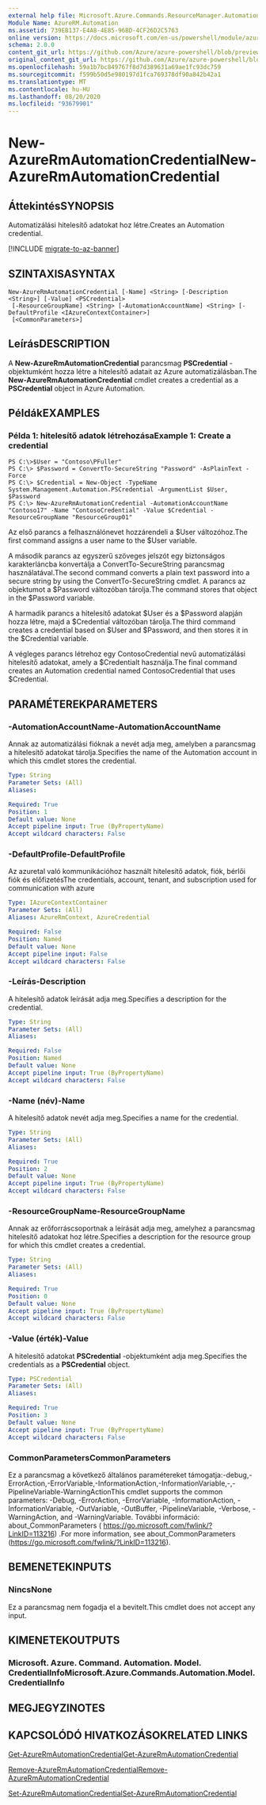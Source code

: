 ```yaml
---
external help file: Microsoft.Azure.Commands.ResourceManager.Automation.dll-Help.xml
Module Name: AzureRM.Automation
ms.assetid: 739EB137-E4A8-4E85-96BD-4CF26D2C5763
online version: https://docs.microsoft.com/en-us/powershell/module/azurerm.automation/new-azurermautomationcredential
schema: 2.0.0
content_git_url: https://github.com/Azure/azure-powershell/blob/preview/src/ResourceManager/Automation/Commands.Automation/help/New-AzureRMAutomationCredential.md
original_content_git_url: https://github.com/Azure/azure-powershell/blob/preview/src/ResourceManager/Automation/Commands.Automation/help/New-AzureRMAutomationCredential.md
ms.openlocfilehash: 59a1b7bc849767f8d7d389631a69ae1fc93dc759
ms.sourcegitcommit: f599b50d5e980197d1fca769378df90a842b42a1
ms.translationtype: MT
ms.contentlocale: hu-HU
ms.lasthandoff: 08/20/2020
ms.locfileid: "93679901"
---
```

# <span data-ttu-id="448dc-101">New-AzureRmAutomationCredential</span><span class="sxs-lookup"><span data-stu-id="448dc-101">New-AzureRmAutomationCredential</span></span>

## <span data-ttu-id="448dc-102">Áttekintés</span><span class="sxs-lookup"><span data-stu-id="448dc-102">SYNOPSIS</span></span>
<span data-ttu-id="448dc-103">Automatizálási hitelesítő adatokat hoz létre.</span><span class="sxs-lookup"><span data-stu-id="448dc-103">Creates an Automation credential.</span></span>

[!INCLUDE [migrate-to-az-banner](../../includes/migrate-to-az-banner.md)]

## <span data-ttu-id="448dc-104">SZINTAXISA</span><span class="sxs-lookup"><span data-stu-id="448dc-104">SYNTAX</span></span>

```
New-AzureRmAutomationCredential [-Name] <String> [-Description <String>] [-Value] <PSCredential>
 [-ResourceGroupName] <String> [-AutomationAccountName] <String> [-DefaultProfile <IAzureContextContainer>]
 [<CommonParameters>]
```

## <span data-ttu-id="448dc-105">Leírás</span><span class="sxs-lookup"><span data-stu-id="448dc-105">DESCRIPTION</span></span>
<span data-ttu-id="448dc-106">A **New-AzureRmAutomationCredential** parancsmag **PSCredential** -objektumként hozza létre a hitelesítő adatait az Azure automatizálásban.</span><span class="sxs-lookup"><span data-stu-id="448dc-106">The **New-AzureRmAutomationCredential** cmdlet creates a credential as a **PSCredential** object in Azure Automation.</span></span>

## <span data-ttu-id="448dc-107">Példák</span><span class="sxs-lookup"><span data-stu-id="448dc-107">EXAMPLES</span></span>

### <span data-ttu-id="448dc-108">Példa 1: hitelesítő adatok létrehozása</span><span class="sxs-lookup"><span data-stu-id="448dc-108">Example 1: Create a credential</span></span>
```
PS C:\>$User = "Contoso\PFuller"
PS C:\> $Password = ConvertTo-SecureString "Password" -AsPlainText -Force
PS C:\> $Credential = New-Object -TypeName System.Management.Automation.PSCredential -ArgumentList $User, $Password
PS C:\> New-AzureRmAutomationCredential -AutomationAccountName "Contoso17" -Name "ContosoCredential" -Value $Credential -ResourceGroupName "ResourceGroup01"
```

<span data-ttu-id="448dc-109">Az első parancs a felhasználónevet hozzárendeli a $User változóhoz.</span><span class="sxs-lookup"><span data-stu-id="448dc-109">The first command assigns a user name to the $User variable.</span></span>

<span data-ttu-id="448dc-110">A második parancs az egyszerű szöveges jelszót egy biztonságos karakterláncba konvertálja a ConvertTo-SecureString parancsmag használatával.</span><span class="sxs-lookup"><span data-stu-id="448dc-110">The second command converts a plain text password into a secure string by using the ConvertTo-SecureString cmdlet.</span></span>
<span data-ttu-id="448dc-111">A parancs az objektumot a $Password változóban tárolja.</span><span class="sxs-lookup"><span data-stu-id="448dc-111">The command stores that object in the $Password variable.</span></span>

<span data-ttu-id="448dc-112">A harmadik parancs a hitelesítő adatokat $User és a $Password alapján hozza létre, majd a $Credential változóban tárolja.</span><span class="sxs-lookup"><span data-stu-id="448dc-112">The third command creates a credential based on $User and $Password, and then stores it in the $Credential variable.</span></span>

<span data-ttu-id="448dc-113">A végleges parancs létrehoz egy ContosoCredential nevű automatizálási hitelesítő adatokat, amely a $Credentialt használja.</span><span class="sxs-lookup"><span data-stu-id="448dc-113">The final command creates an Automation credential named ContosoCredential that uses $Credential.</span></span>

## <span data-ttu-id="448dc-114">PARAMÉTEREK</span><span class="sxs-lookup"><span data-stu-id="448dc-114">PARAMETERS</span></span>

### <span data-ttu-id="448dc-115">-AutomationAccountName</span><span class="sxs-lookup"><span data-stu-id="448dc-115">-AutomationAccountName</span></span>
<span data-ttu-id="448dc-116">Annak az automatizálási fióknak a nevét adja meg, amelyben a parancsmag a hitelesítő adatokat tárolja.</span><span class="sxs-lookup"><span data-stu-id="448dc-116">Specifies the name of the Automation account in which this cmdlet stores the credential.</span></span>

```yaml
Type: String
Parameter Sets: (All)
Aliases: 

Required: True
Position: 1
Default value: None
Accept pipeline input: True (ByPropertyName)
Accept wildcard characters: False
```

### <span data-ttu-id="448dc-117">-DefaultProfile</span><span class="sxs-lookup"><span data-stu-id="448dc-117">-DefaultProfile</span></span>
<span data-ttu-id="448dc-118">Az azuretal való kommunikációhoz használt hitelesítő adatok, fiók, bérlői fiók és előfizetés</span><span class="sxs-lookup"><span data-stu-id="448dc-118">The credentials, account, tenant, and subscription used for communication with azure</span></span>

```yaml
Type: IAzureContextContainer
Parameter Sets: (All)
Aliases: AzureRmContext, AzureCredential

Required: False
Position: Named
Default value: None
Accept pipeline input: False
Accept wildcard characters: False
```

### <span data-ttu-id="448dc-119">-Leírás</span><span class="sxs-lookup"><span data-stu-id="448dc-119">-Description</span></span>
<span data-ttu-id="448dc-120">A hitelesítő adatok leírását adja meg.</span><span class="sxs-lookup"><span data-stu-id="448dc-120">Specifies a description for the credential.</span></span>

```yaml
Type: String
Parameter Sets: (All)
Aliases: 

Required: False
Position: Named
Default value: None
Accept pipeline input: True (ByPropertyName)
Accept wildcard characters: False
```

### <span data-ttu-id="448dc-121">-Name (név)</span><span class="sxs-lookup"><span data-stu-id="448dc-121">-Name</span></span>
<span data-ttu-id="448dc-122">A hitelesítő adatok nevét adja meg.</span><span class="sxs-lookup"><span data-stu-id="448dc-122">Specifies a name for the credential.</span></span>

```yaml
Type: String
Parameter Sets: (All)
Aliases: 

Required: True
Position: 2
Default value: None
Accept pipeline input: True (ByPropertyName)
Accept wildcard characters: False
```

### <span data-ttu-id="448dc-123">-ResourceGroupName</span><span class="sxs-lookup"><span data-stu-id="448dc-123">-ResourceGroupName</span></span>
<span data-ttu-id="448dc-124">Annak az erőforráscsoportnak a leírását adja meg, amelyhez a parancsmag hitelesítő adatokat hoz létre.</span><span class="sxs-lookup"><span data-stu-id="448dc-124">Specifies a description for the resource group for which this cmdlet creates a credential.</span></span>

```yaml
Type: String
Parameter Sets: (All)
Aliases: 

Required: True
Position: 0
Default value: None
Accept pipeline input: True (ByPropertyName)
Accept wildcard characters: False
```

### <span data-ttu-id="448dc-125">-Value (érték)</span><span class="sxs-lookup"><span data-stu-id="448dc-125">-Value</span></span>
<span data-ttu-id="448dc-126">A hitelesítő adatokat **PSCredential** -objektumként adja meg.</span><span class="sxs-lookup"><span data-stu-id="448dc-126">Specifies the credentials as a **PSCredential** object.</span></span>

```yaml
Type: PSCredential
Parameter Sets: (All)
Aliases: 

Required: True
Position: 3
Default value: None
Accept pipeline input: True (ByPropertyName)
Accept wildcard characters: False
```

### <span data-ttu-id="448dc-127">CommonParameters</span><span class="sxs-lookup"><span data-stu-id="448dc-127">CommonParameters</span></span>
<span data-ttu-id="448dc-128">Ez a parancsmag a következő általános paramétereket támogatja:-debug,-ErrorAction,-ErrorVariable,-InformationAction,-InformationVariable,-,-PipelineVariable-WarningAction</span><span class="sxs-lookup"><span data-stu-id="448dc-128">This cmdlet supports the common parameters: -Debug, -ErrorAction, -ErrorVariable, -InformationAction, -InformationVariable, -OutVariable, -OutBuffer, -PipelineVariable, -Verbose, -WarningAction, and -WarningVariable.</span></span> <span data-ttu-id="448dc-129">További információ: about_CommonParameters ( https://go.microsoft.com/fwlink/?LinkID=113216) .</span><span class="sxs-lookup"><span data-stu-id="448dc-129">For more information, see about_CommonParameters (https://go.microsoft.com/fwlink/?LinkID=113216).</span></span>

## <span data-ttu-id="448dc-130">BEMENETEK</span><span class="sxs-lookup"><span data-stu-id="448dc-130">INPUTS</span></span>

### <span data-ttu-id="448dc-131">Nincs</span><span class="sxs-lookup"><span data-stu-id="448dc-131">None</span></span>
<span data-ttu-id="448dc-132">Ez a parancsmag nem fogadja el a bevitelt.</span><span class="sxs-lookup"><span data-stu-id="448dc-132">This cmdlet does not accept any input.</span></span>

## <span data-ttu-id="448dc-133">KIMENETEK</span><span class="sxs-lookup"><span data-stu-id="448dc-133">OUTPUTS</span></span>

### <span data-ttu-id="448dc-134">Microsoft. Azure. Command. Automation. Model. CredentialInfo</span><span class="sxs-lookup"><span data-stu-id="448dc-134">Microsoft.Azure.Commands.Automation.Model.CredentialInfo</span></span>

## <span data-ttu-id="448dc-135">MEGJEGYZI</span><span class="sxs-lookup"><span data-stu-id="448dc-135">NOTES</span></span>

## <span data-ttu-id="448dc-136">KAPCSOLÓDÓ HIVATKOZÁSOK</span><span class="sxs-lookup"><span data-stu-id="448dc-136">RELATED LINKS</span></span>

[<span data-ttu-id="448dc-137">Get-AzureRmAutomationCredential</span><span class="sxs-lookup"><span data-stu-id="448dc-137">Get-AzureRmAutomationCredential</span></span>](./Get-AzureRMAutomationCredential.md)

[<span data-ttu-id="448dc-138">Remove-AzureRmAutomationCredential</span><span class="sxs-lookup"><span data-stu-id="448dc-138">Remove-AzureRmAutomationCredential</span></span>](./Remove-AzureRMAutomationCredential.md)

[<span data-ttu-id="448dc-139">Set-AzureRmAutomationCredential</span><span class="sxs-lookup"><span data-stu-id="448dc-139">Set-AzureRmAutomationCredential</span></span>](./Set-AzureRMAutomationCredential.md)



